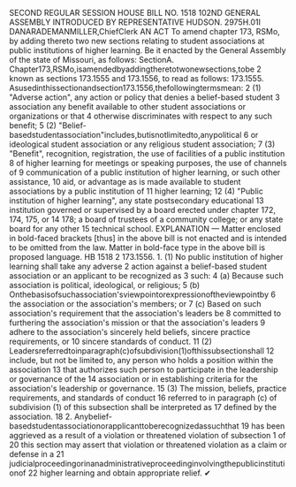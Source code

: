 SECOND REGULAR SESSION
HOUSE BILL NO. 1518
102ND GENERAL ASSEMBLY
INTRODUCED BY REPRESENTATIVE HUDSON.
2975H.01I DANARADEMANMILLER,ChiefClerk
AN ACT
To amend chapter 173, RSMo, by adding thereto two new sections relating to student
associations at public institutions of higher learning.
Be it enacted by the General Assembly of the state of Missouri, as follows:
SectionA. Chapter173,RSMo,isamendedbyaddingtheretotwonewsections,tobe
2 known as sections 173.1555 and 173.1556, to read as follows:
173.1555. Asusedinthissectionandsection173.1556,thefollowingtermsmean:
2 (1) "Adverse action", any action or policy that denies a belief-based student
3 association any benefit available to other student associations or organizations or that
4 otherwise discriminates with respect to any such benefit;
5 (2) "Belief-basedstudentassociation"includes,butisnotlimitedto,anypolitical
6 or ideological student association or any religious student association;
7 (3) "Benefit", recognition, registration, the use of facilities of a public institution
8 of higher learning for meetings or speaking purposes, the use of channels of
9 communication of a public institution of higher learning, or such other assistance,
10 aid, or advantage as is made available to student associations by a public institution of
11 higher learning;
12 (4) "Public institution of higher learning", any state postsecondary educational
13 institution governed or supervised by a board erected under chapter 172, 174, 175, or
14 178; a board of trustees of a community college; or any state board for any other
15 technical school.
EXPLANATION — Matter enclosed in bold-faced brackets [thus] in the above bill is not enacted and is
intended to be omitted from the law. Matter in bold-face type in the above bill is proposed language.
HB 1518 2
173.1556. 1. (1) No public institution of higher learning shall take any adverse
2 action against a belief-based student association or an applicant to be recognized as
3 such:
4 (a) Because such association is political, ideological, or religious;
5 (b) Onthebasisofsuchassociation'sviewpointorexpressionoftheviewpointby
6 the association or the association's members; or
7 (c) Based on such association's requirement that the association's leaders be
8 committed to furthering the association's mission or that the association's leaders
9 adhere to the association's sincerely held beliefs, sincere practice requirements, or
10 sincere standards of conduct.
11 (2) Leadersreferredtoinparagraph(c)ofsubdivision(1)ofthissubsectionshall
12 include, but not be limited to, any person who holds a position within the association
13 that authorizes such person to participate in the leadership or governance of the
14 association or in establishing criteria for the association's leadership or governance.
15 (3) The mission, beliefs, practice requirements, and standards of conduct
16 referred to in paragraph (c) of subdivision (1) of this subsection shall be interpreted as
17 defined by the association.
18 2. Anybelief-basedstudentassociationorapplicanttoberecognizedassuchthat
19 has been aggrieved as a result of a violation or threatened violation of subsection 1 of
20 this section may assert that violation or threatened violation as a claim or defense in a
21 judicialproceedingorinanadministrativeproceedinginvolvingthepublicinstitutionof
22 higher learning and obtain appropriate relief.
✔